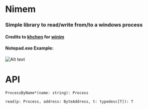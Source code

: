 # Nimem
### Simple library to read/write from/to a windows process
#### Credits to [khchen](https://github.com/khchen/winim) for [winim](https://github.com/khchen/winim)
#### Notepad.exe Example:
![Alt text](https://s7.gifyu.com/images/tkwnvblAXx.gif)

# API
```
ProcessByName*(name: string): Process

read(p: Process, address: ByteAddress, t: typedesc[T]): T
```